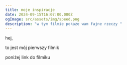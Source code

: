 ```yaml
---
title: moje inspiracje
date: 2024-09-15T16:07:00.000Z
ogImage: src/assets/img/speed.png
description: "w tym filmie pokaże wam fajne rzeczy "
---
```

hej,

to jest mój pierwszy filmik



poniżej link do filmiku
